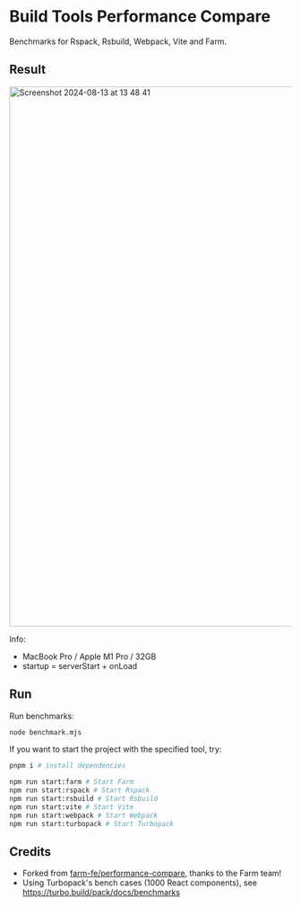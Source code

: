 # Build Tools Performance Compare

Benchmarks for Rspack, Rsbuild, Webpack, Vite and Farm.

## Result

<img width="962" alt="Screenshot 2024-08-13 at 13 48 41" src="https://github.com/user-attachments/assets/b250c196-a3ba-4923-b837-b95bbd9a19a6">

Info:

- MacBook Pro / Apple M1 Pro / 32GB
- startup = serverStart + onLoad

## Run

Run benchmarks:

```bash
node benchmark.mjs
```

If you want to start the project with the specified tool, try:

```bash
pnpm i # install dependencies

npm run start:farm # Start Farm
npm run start:rspack # Start Rspack
npm run start:rsbuild # Start Rsbuild
npm run start:vite # Start Vite
npm run start:webpack # Start Webpack
npm run start:turbopack # Start Turbopack
```

## Credits

- Forked from [farm-fe/performance-compare](https://github.com/farm-fe/performance-compare), thanks to the Farm team!
- Using Turbopack's bench cases (1000 React components), see https://turbo.build/pack/docs/benchmarks
